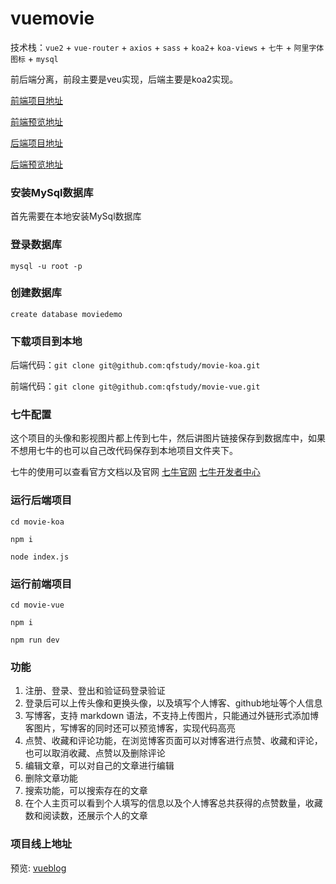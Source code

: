 # vuemovie

技术栈：`vue2` + `vue-router` + `axios` + `sass` + `koa2`+ `koa-views` + `七牛` + `阿里字体图标` + `mysql`

前后端分离，前段主要是veu实现，后端主要是koa2实现。

[前端项目地址](https://github.com/qfstudy/movie-vue)

[前端预览地址](http://movie.qifei.site)

[后端项目地址](https://github.com/qfstudy/movie-koa)

[后端预览地址](http://madmin.qifei.site)

### 安装MySql数据库
首先需要在本地安装MySql数据库

### 登录数据库
`mysql -u root -p`

### 创建数据库
`create database moviedemo`

### 下载项目到本地

后端代码：`git clone git@github.com:qfstudy/movie-koa.git`

前端代码：`git clone git@github.com:qfstudy/movie-vue.git`

### 七牛配置
这个项目的头像和影视图片都上传到七牛，然后讲图片链接保存到数据库中，如果不想用七牛的也可以自己改代码保存到本地项目文件夹下。

七牛的使用可以查看官方文档以及官网
[七牛官网](https://portal.qiniu.com/create)
[七牛开发者中心](https://developer.qiniu.com/kodo/sdk/1289/nodejs)

### 运行后端项目

`cd movie-koa`

`npm i`

`node index.js`

### 运行前端项目

`cd movie-vue`

`npm i`

`npm run dev`

### 功能
1. 注册、登录、登出和验证码登录验证
2. 登录后可以上传头像和更换头像，以及填写个人博客、github地址等个人信息
3. 写博客，支持 markdown 语法，不支持上传图片，只能通过外链形式添加博客图片，写博客的同时还可以预览博客，实现代码高亮
4. 点赞、收藏和评论功能，在浏览博客页面可以对博客进行点赞、收藏和评论，也可以取消收藏、点赞以及删除评论
5. 编辑文章，可以对自己的文章进行编辑
6. 删除文章功能
7. 搜索功能，可以搜索存在的文章
8. 在个人主页可以看到个人填写的信息以及个人博客总共获得的点赞数量，收藏数和阅读数，还展示个人的文章

### 项目线上地址
预览: [vueblog](http://vueblog.qifei.site/#/)